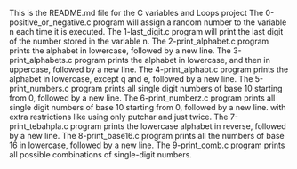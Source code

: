 This is the README.md file for the C variables and Loops project
The 0-positive_or_negative.c program will assign a random number to the variable n each time it is executed.
The 1-last_digit.c program will  print the last digit of the number stored in the variable n.
The 2-print_alphabet.c program prints the alphabet in lowercase, followed by a new line.
The 3-print_alphabets.c program prints the alphabet in lowercase, and then in uppercase, followed by a new line.
The 4-print_alphabt.c program prints the alphabet in lowercase, except q and e, followed by a new line.
The 5-print_numbers.c program prints all single digit numbers of base 10 starting from 0, followed by a new line.
The 6-print_numberz.c program prints all single digit numbers of base 10 starting from 0, followed by a new line. with extra restrictions like using only putchar and just twice.
The 7-print_tebahpla.c program prints the lowercase alphabet in reverse, followed by a new line.
The 8-print_base16.c program prints all the numbers of base 16 in lowercase, followed by a new line.
The 9-print_comb.c program prints all possible combinations of single-digit numbers.
